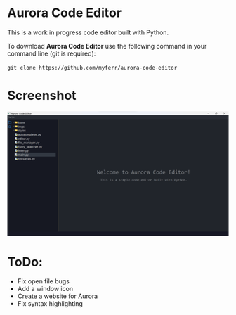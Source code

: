 # Aurora Code Editor
This is a work in progress code editor built with Python.

To download **Aurora Code Editor** use the following command in your command line (git is required):

`git clone https://github.com/myferr/aurora-code-editor`

# Screenshot
<img src="./screenshots/Screenshot1.png"/>

# ToDo:
* Fix open file bugs
* Add a window icon
* Create a website for Aurora
* Fix syntax highlighting
